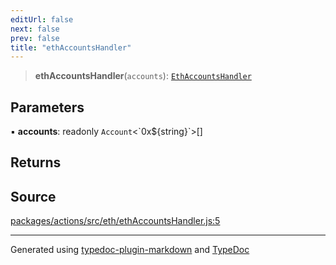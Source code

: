 ```yaml
---
editUrl: false
next: false
prev: false
title: "ethAccountsHandler"
---
```


> **ethAccountsHandler**(`accounts`): [`EthAccountsHandler`](/reference/tevm/actions-types/type-aliases/ethaccountshandler/)

## Parameters

▪ **accounts**: readonly `Account`\<\`0x${string}\`\>[]

## Returns

## Source

[packages/actions/src/eth/ethAccountsHandler.js:5](https://github.com/evmts/tevm-monorepo/blob/main/packages/actions/src/eth/ethAccountsHandler.js#L5)

***
Generated using [typedoc-plugin-markdown](https://www.npmjs.com/package/typedoc-plugin-markdown) and [TypeDoc](https://typedoc.org/)
